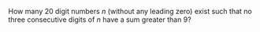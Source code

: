 <p>How many 20 digit numbers <var>n</var> (without any leading zero) exist such that no three consecutive digits of <var>n</var> have a sum greater than 9?</p>
